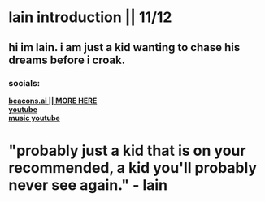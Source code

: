 # lain introduction || 11/12

## hi im lain. i am just a kid wanting to chase his dreams before i croak.

### socials:
**[beacons.ai || MORE HERE](beacons.ai/lainlain)** <br>
**[youtube](youtube.com/@lain-y3v)** <br>
**[music youtube](youtube.com/@lainchrist)** <br>

# "probably just a kid that is on your recommended, a kid you'll probably never see again." - lain
